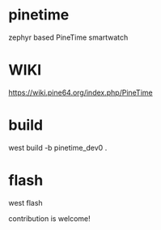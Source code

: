 # pinetime
zephyr based PineTime smartwatch

# WIKI
https://wiki.pine64.org/index.php/PineTime

# build
west build -b pinetime_dev0 .

# flash
west flash

contribution is welcome!
